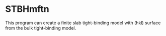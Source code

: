 # STBHmftn
This program can create a finite slab tight-binding model with (hkl) surface from the bulk tight-binding model. 
